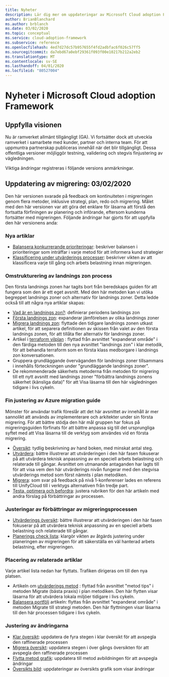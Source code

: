 ```yaml
---
title: Nyheter
description: Lär dig mer om uppdateringar av Microsoft Cloud adoption Framework för Azure.
author: BrianBlanchard
ms.author: brblanch
ms.date: 03/02/2020
ms.topic: conceptual
ms.service: cloud-adoption-framework
ms.subservice: reference
ms.openlocfilehash: 4ed7d27dc57b957655f4fd2adbfac6f026c57ff5
ms.sourcegitcommit: da7ebd67a0ebf29361f093f00e10217b212a2eb2
ms.translationtype: MT
ms.contentlocale: sv-SE
ms.lasthandoff: 04/01/2020
ms.locfileid: "80527004"
---
```

# <a name="whats-new-in-the-microsoft-cloud-adoption-framework"></a>Nyheter i Microsoft Cloud adoption Framework

## <a name="fulfilling-the-vision"></a>Uppfylla visionen

Nu är ramverket allmänt tillgängligt (GA). Vi fortsätter dock att utveckla ramverket i samarbete med kunder, partner och interna team. För att uppmuntra partnerskap publiceras innehåll när det blir tillgängligt. Dessa offentliga versioner möjliggör testning, validering och stegvis finjustering av vägledningen.

Viktiga ändringar registreras i följande versions anmärkningar.

## <a name="migration-update-03022020"></a>Uppdatering av migrering: 03/02/2020

Den här versionen svarade på feedback om kontinuiteten i migreringen genom flera metoder, inklusive strategi, plan, redo och migrering. Målet med den här versionen var att göra det enklare för läsarna att förstå den fortsatta förfiningen av planering och införande, eftersom kunderna fortsätter med migreringen. Följande ändringar har gjorts för att uppfylla den här versionens anda:

### <a name="new-articles"></a>Nya artiklar

- [Balansera konkurrerande prioriteringar](../strategy/balance-competing-priorities.md): beskriver balansen i prioriteringar som inträffar i varje metod för att informera kund strategier
- [Klassificering under utvärderings processer](../migrate/migration-considerations/assess/classify.md): beskriver vikten av att klassificera varje till gång och arbets belastning innan migreringen.

### <a name="restructure-landing-zone-process"></a>Omstrukturering av landnings zon process

Den första landnings zonen har tagits bort från beredskaps guiden för att fungera som den är ett eget avsnitt. Med den här metoden kan vi utöka begreppet landnings zoner och alternativ för landnings zoner. Detta ledde också till att några nya artiklar skapas:

- [Vad är en landnings zon?](../ready/landing-zone/index.md): definierar periodens landnings zon
- [Första landnings zon](../ready/landing-zone/first-landing-zone.md): expanderar jämförelsen av olika landnings zoner
- [Migrera landnings zon](../ready/landing-zone/migrate-landing-zone.md): flyttade den tidigare landnings zonen utkast artikel, för att separera definitionen av skissen från valet av den första landnings zonen, för att tillåta fler alternativ för landnings zoner.
- Artikel i [terraform vilplan](../ready/landing-zone/terraform-landing-zone.md) : flyttad från avsnittet "expanderat område" i den färdiga metoden till den nya avsnittet "landnings zon" i klar metodik, för att behandla terraform som en första klass medborgare i landnings zon konversationen.
- Gruppera grundläggande överväganden för landnings zoner tillsammans i innehålls förteckningen under "grundläggande landnings zoner".
- De rekommenderade säkerhets metoderna från metoden för migrering till ett nytt avsnitt med landnings zoner "förbättra landnings zonens säkerhet (känsliga data)" för att Visa läsarna till den här vägledningen tidigare i livs cykeln.

### <a name="refinements-to-the-azure-migration-guide"></a>Fin justering av Azure migration guide

Mönster för användar trafik föreslår att det här avsnittet av innehåll är mer sannolikt att används av implementerare och arkitekter under sin första migrering. För att bättre stödja den här mål gruppen har fokus på migreringsguiden förfinats för att bättre anpassa sig till det ursprungliga syftet med att Visa läsarna till de verktyg som användes vid en första migrering.

- [Översikt](../migrate/azure-migration-guide/index.md): tydlig beskrivning av hand boken, med minskat antal steg.
- [Utvärdera](../migrate/azure-migration-guide/assess.md): bättre illustrerar att utvärderingen i den här fasen fokuserar på att utvärdera teknisk anpassning av en speciell arbets belastning och relaterade till gångar. Avsnittet om utmanande antaganden har lagts till för att visa vem den här utvärderings nivån fungerar med den stegvisa utvärderings metod som först nämnts i plan metodiken.
- [Migrera](../migrate/azure-migration-guide/migrate.md): som svar på feedback på nivå 1-konferenser lades en referens till UnifyCloud till i verktygs alternativen från tredje part.
- [Testa, optimera och befordra](../migrate/azure-migration-guide/optimize-and-transform.md): justera rubriken för den här artikeln med andra förslag på förbättringar av processen.

### <a name="refinements-to-migration-process-improvements"></a>Justeringar av förbättringar av migreringsprocessen

- [Utvärderings översikt](../migrate/migration-considerations/assess/index.md): bättre illustrerar att utvärderingen i den här fasen fokuserar på att utvärdera teknisk anpassning av en speciell arbets belastning och relaterade till gångar.
- [Planerings check lista](../migrate/migration-considerations/prerequisites/planning-checklist.md): klargör vikten av åtgärds justering under planeringen av migreringen för att säkerställa en väl hanterad arbets belastning, efter migreringen.

### <a name="placement-of-related-articles"></a>Placering av relaterade artiklar

Varje artikel lista nedan har flyttats. Trafiken dirigeras om till den nya platsen.

- Artikeln om [utvärderings metod](../plan/contoso-migration-assessment.md) : flyttad från avsnittet "metod tips" i metoden Migrate (bästa praxis) i plan metodiken. Den här flytten visar läsarna för att utvärdera lokala miljöer tidigare i livs cykeln.
- [Balansera portfölj](../strategy/balance-the-portfolio.md) artikeln: flyttas från avsnittet "expanderat område" i metoden Migrate till strategi metoden. Den här flyttningen visar läsarna till den här processen tidigare i livs cykeln.

### <a name="alignment-of-the-changes"></a>Justering av ändringarna

- [Klar översikt](../ready/index.md): uppdatera de fyra stegen i klar översikt för att avspegla den raffinerade processen
- [Migrera översikt](../migrate/index.md): uppdatera stegen i över gångs översikten för att avspegla den raffinerade processen
- [Flytta metod grafik](../migrate/index.md): uppdatera till metod avbildningen för att avspegla ändringar
- [Översikts bild](../index.md): uppdateringar av översikts grafik som visar ändringar
